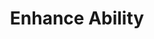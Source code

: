 ---
title: "Enhance Ability"
index:
  - enhance-ability
permalink: /spells/enhance-ability/
tags:
  - Spell
  - 2nd Level
  - Transmutation
available_for:
  - Bard
  - Cleric
  - Druid
  - Sorcerer
level: "2nd Level"
school: "Transmutation"
range: "Touch"
comp:
  - V
  - S
  - M
material: "fur or a feather from a beast."
duration: "1 Hour"
concentration: true
description: |
  You touch a creature and bestow upon it a magical enhancement. Choose one of the following effects; the target gains that effect until the spell ends.

  ***Bear's Endurance.*** The target has advantage on constitution checks. It also gains 2d6 temporary hit points, which are lost when the spell ends.

  ***Bull's Strength.*** The target has advantage on strength checks, and his or her carrying capacity doubles.

  ***Cat's Grace.*** The target has advantage on dexterity checks. It also doesn't take damage from falling 20 feet or less if it isn't incapacitated.

  ***Eagle's Splendor.*** The target has advantage on Charisma checks.

  ***Fox's Cunning.*** The target has advantage on intelligence checks.

  ***Owl's Wisdom.*** The target has advantage on wisdom checks.

  **At higher levels.** When you cast this spell using a spell slot of 3rd level or higher, you can target one additional creature for each slot level above 2nd.
excerpt: "You touch a creature and bestow upon it a magical enhancement."
source: "Basic Rules"
---